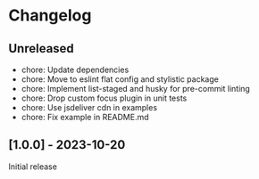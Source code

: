 # Changelog

## Unreleased

- chore: Update dependencies
- chore: Move to eslint flat config and stylistic package
- chore: Implement list-staged and husky for pre-commit linting
- chore: Drop custom focus plugin in unit tests
- chore: Use jsdeliver cdn in examples
- chore: Fix example in README.md

## [1.0.0] - 2023-10-20

Initial release

